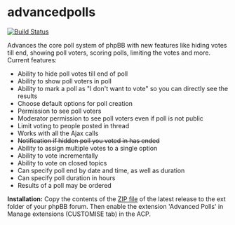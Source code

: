 advancedpolls
=============

[![Build Status](https://travis-ci.org/jasoloz/advancedpolls.svg?branch=master)](https://travis-ci.org/jasoloz/advancedpolls)

Advances the core poll system of phpBB with new features like hiding votes till end, showing poll voters, scoring polls, limiting the votes and more.
Current features:
* Ability to hide poll votes till end of poll
* Ability to show poll voters in poll
* Ability to mark a poll as "I don't want to vote" so you can directly see the results
* Choose default options for poll creation
* Permission to see poll voters
* Moderator permission to see poll voters even if poll is not public
* Limit voting to people posted in thread
* Works with all the Ajax calls
* ~~Notification if hidden poll you voted in has ended~~
* Ability to assign multiple votes to a single option
* Ability to vote incrementally
* Ability to vote on closed topics
* Can specify poll end by date and time, as well as duration
* Can specify poll duration in hours
* Results of a poll may be ordered


<b>Installation:</b>
Copy the contents of the [ZIP file](https://github.com/jasoloz/advancedpolls/releases/download/1.2.3/advancedpolls.1.2.3.zip) of the latest release to the ext folder of your phpBB forum. Then enable the extension 'Advanced Polls' in Manage extensions (CUSTOMISE tab) in the ACP.
